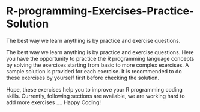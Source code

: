 # R-programming-Exercises-Practice-Solution
The best way we learn anything is by practice and exercise questions. 

The best way we learn anything is by practice and exercise questions. Here you have the opportunity to practice the R programming language concepts by solving the exercises starting from basic to more complex exercises. A sample solution is provided for each exercise. It is recommended to do these exercises by yourself first before checking the solution.

Hope, these exercises help you to improve your R programming coding skills. Currently, following sections are available, we are working hard to add more exercises .... Happy Coding!
